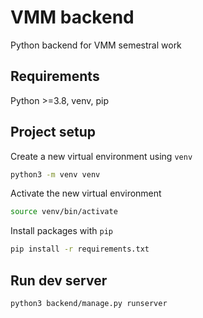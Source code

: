 # VMM backend
Python backend for VMM semestral work

## Requirements
Python >=3.8, venv, pip

## Project setup

Create a new virtual environment using `venv`

```sh
python3 -m venv venv
```

Activate the new virtual environment

```sh
source venv/bin/activate
```

Install packages with `pip`

```sh
pip install -r requirements.txt
```

## Run dev server

```sh
python3 backend/manage.py runserver
```